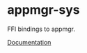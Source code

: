 # appmgr-sys #
FFI bindings to appmgr.

[Documentation](https://retep998.github.io/doc/appmgr-sys/)
